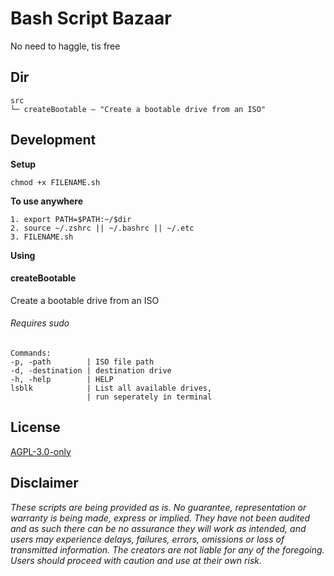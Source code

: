 # Bash Script Bazaar
No need to haggle, tis free


## Dir
```
src
└─ createBootable — "Create a bootable drive from an ISO"
```

## Development

**Setup**
```
chmod +x FILENAME.sh

```
**To use anywhere**
```
1. export PATH=$PATH:~/$dir
2. source ~/.zshrc || ~/.bashrc || ~/.etc
3. FILENAME.sh

```

**Using**

#### createBootable
Create a bootable drive from an ISO

###### Requires sudo
```
Commands:
-p, -path        | ISO file path
-d, -destination | destination drive
-h, -help        | HELP
lsblk            | List all available drives,
                 | run seperately in terminal
```

## License

[AGPL-3.0-only](https://github.com/abigger87/femplate/blob/master/LICENSE)

## Disclaimer

_These scripts are being provided as is. No guarantee, representation or warranty is being made, express or implied.  They have not been audited and as such there can be no assurance they will work as intended, and users may experience delays, failures, errors, omissions or loss of transmitted information. The creators are not liable for any of the foregoing. Users should proceed with caution and use at their own risk._

